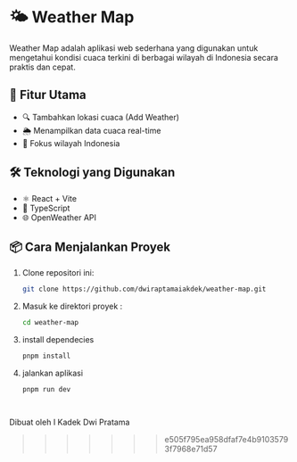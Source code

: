 
# 🌤️ Weather Map

Weather Map adalah aplikasi web sederhana yang digunakan untuk mengetahui kondisi cuaca terkini di berbagai wilayah di Indonesia secara praktis dan cepat.

## 🚀 Fitur Utama

- 🔍 Tambahkan lokasi cuaca (Add Weather)
- 🌦️ Menampilkan data cuaca real-time
- 📍 Fokus wilayah Indonesia

## 🛠️ Teknologi yang Digunakan

- ⚛️ React + Vite
- 🧠 TypeScript
- 🌐 OpenWeather API

## 📦 Cara Menjalankan Proyek

1. Clone repositori ini:
   ```bash
   git clone https://github.com/dwiraptamaiakdek/weather-map.git
2. Masuk ke direktori proyek :
    ```bash
    cd weather-map
3. install dependecies
   ```bash
   pnpm install
4. jalankan aplikasi
   ```bash
   pnpm run dev


   

Dibuat oleh 
I Kadek Dwi Pratama 
  
>>>>>>> e505f795ea958dfaf7e4b91035793f7968e71d57
